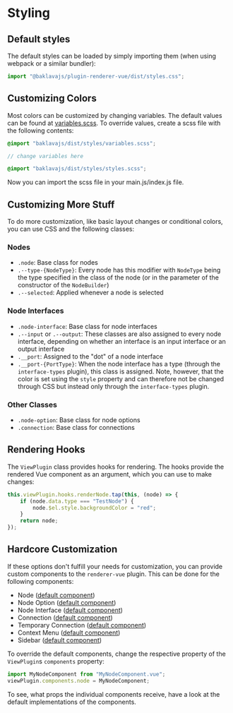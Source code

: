 # Styling

## Default styles
The default styles can be loaded by simply importing them (when using webpack or a similar bundler):
```js
import "@baklavajs/plugin-renderer-vue/dist/styles.css";
```

## Customizing Colors
Most colors can be customized by changing variables.
The default values can be found at [variables.scss](https://github.com/newcat/baklavajs/blob/master/packages/baklavajs-plugin-renderer-vue/src/styles/variables.scss).
To override values, create a scss file with the following contents:
```scss
@import "baklavajs/dist/styles/variables.scss";

// change variables here

@import "baklavajs/dist/styles/styles.scss";
```

Now you can import the scss file in your main.js/index.js file.

## Customizing More Stuff
To do more customization, like basic layout changes or conditional colors, you can use CSS and the following classes:

### Nodes
* `.node`: Base class for nodes
* `.--type-{NodeType}`: Every node has this modifier with `NodeType` being the type specified in the class of the node (or in the parameter of the constructor of the `NodeBuilder`)
* `.--selected`: Applied whenever a node is selected

### Node Interfaces
* `.node-interface`: Base class for node interfaces
* `.--input` or `.--output`: These classes are also assigned to every node interface, depending on whether an interface is an input interface or an output interface
* `.__port`: Assigned to the "dot" of a node interface
* `.__port-{PortType}`: When the node interface has a type (through the `interface-types` plugin), this class is assigned. Note, however, that the color is set using the `style` property and can therefore not be changed through CSS but instead only through the `interface-types` plugin.

### Other Classes
* `.node-option`: Base class for node options
* `.connection`: Base class for connections

## Rendering Hooks
The `ViewPlugin` class provides hooks for rendering. The hooks provide the rendered Vue component as an argument, which you can use to make changes:

```js
this.viewPlugin.hooks.renderNode.tap(this, (node) => {
    if (node.data.type === "TestNode") {
        node.$el.style.backgroundColor = "red";
    }
    return node;
});
```

## Hardcore Customization
If these options don't fulfill your needs for customization, you can provide custom components to the `renderer-vue` plugin. This can be done for the following components:

* Node ([default component](https://github.com/newcat/baklavajs/blob/master/packages/baklavajs-plugin-renderer-vue/src/components/node/Node.vue))
* Node Option ([default component](https://github.com/newcat/baklavajs/blob/master/packages/baklavajs-plugin-renderer-vue/src/components/node/NodeOption.vue))
* Node Interface ([default component](https://github.com/newcat/baklavajs/blob/master/packages/baklavajs-plugin-renderer-vue/src/components/node/NodeInterface.vue))
* Connection ([default component](https://github.com/newcat/baklavajs/blob/master/packages/baklavajs-plugin-renderer-vue/src/components/connection/ConnectionWrapper.vue))
* Temporary Connection ([default component](https://github.com/newcat/baklavajs/blob/master/packages/baklavajs-plugin-renderer-vue/src/components/connection/TemporaryConnection.vue))
* Context Menu ([default component](https://github.com/newcat/baklavajs/blob/master/packages/baklavajs-plugin-renderer-vue/src/components/ContextMenu.vue))
* Sidebar ([default component](https://github.com/newcat/baklavajs/blob/master/packages/baklavajs-plugin-renderer-vue/src/components/Sidebar.vue))

To override the default components, change the respective property of the `ViewPlugin`s `components` property:
```js
import MyNodeComponent from "MyNodeComponent.vue";
viewPlugin.components.node = MyNodeComponent;
```

To see, what props the individual components receive, have a look at the default implementations of the components.